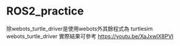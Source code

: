 # ROS2_practice
除webots_turtle_driver是使用webots外其餘程式為 turtlesim 
webots_turtle_driver 實際結果可參考 https://youtu.be/XaJxwlX8PVI
